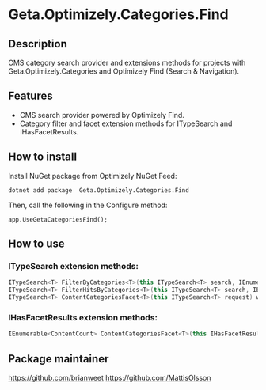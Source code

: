 # Geta.Optimizely.Categories.Find

## Description

CMS category search provider and extensions methods for projects with Geta.Optimizely.Categories and Optimizely Find (Search & Navigation).

## Features

* CMS search provider powered by Optimizely Find.
* Category filter and facet extension methods for ITypeSearch and IHasFacetResults.

## How to install

Install NuGet package from Optimizely NuGet Feed:

``` 
dotnet add package  Geta.Optimizely.Categories.Find
```

Then, call the following in the Configure method:
```
app.UseGetaCategoriesFind();
```

## How to use

### ITypeSearch<T> extension methods:

```csharp
ITypeSearch<T> FilterByCategories<T>(this ITypeSearch<T> search, IEnumerable<ContentReference> categories) where T : ICategorizableContent
ITypeSearch<T> FilterHitsByCategories<T>(this ITypeSearch<T> search, IEnumerable<ContentReference> categories) where T : ICategorizableContent
ITypeSearch<T> ContentCategoriesFacet<T>(this ITypeSearch<T> request) where T : ICategorizableContent
```

### IHasFacetResults<T> extension methods:

```csharp
IEnumerable<ContentCount> ContentCategoriesFacet<T>(this IHasFacetResults<T> result) where T : ICategorizableContent
```

## Package maintainer
https://github.com/brianweet
https://github.com/MattisOlsson